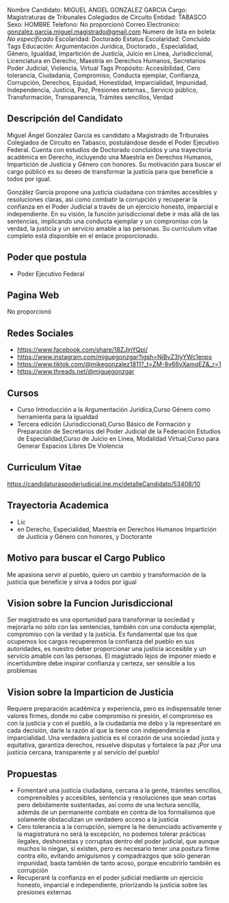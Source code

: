 Nombre Candidato: MIGUEL ANGEL GONZALEZ GARCIA
Cargo: Magistraturas de Tribunales Colegiados de Circuito
Entidad: TABASCO
Sexo: HOMBRE
Telefono: No proporcionó
Correo Electronico: gonzalez.garcia.miguel.magistrado@gmail.com
Numero de lista en boleta: *No especificado*
Escolaridad: Doctorado
Estatus Escolaridad: Concluido
Tags Educación: Argumentación Jurídica, Doctorado., Especialidad, Género, Igualdad, Impartición de Justicia, Juicio en Línea, Jurisdiccional, Licenciatura en Derecho, Maestría en Derechos Humanos, Secretarios Poder Judicial, Violencia, Virtual
Tags Propósito: Accesibilidad, Cero tolerancia, Ciudadanía, Compromiso, Conducta ejemplar, Confianza, Corrupción, Derechos, Equidad, Honestidad, Imparcialidad, Impunidad, Independencia, Justicia, Paz, Presiones externas., Servicio público, Transformación, Transparencia, Trámites sencillos, Verdad


## Descripción del Candidato 

Miguel Ángel González García es candidato a Magistrado de Tribunales Colegiados de Circuito en Tabasco, postulándose desde el Poder Ejecutivo Federal. Cuenta con estudios de Doctorado concluidos y una trayectoria académica en Derecho, incluyendo una Maestría en Derechos Humanos, Impartición de Justicia y Género con honores. Su motivación para buscar el cargo público es su deseo de transformar la justicia para que beneficie a todos por igual.

González García propone una justicia ciudadana con trámites accesibles y resoluciones claras, así como combatir la corrupción y recuperar la confianza en el Poder Judicial a través de un ejercicio honesto, imparcial e independiente. En su visión, la función jurisdiccional debe ir más allá de las sentencias, implicando una conducta ejemplar y un compromiso con la verdad, la justicia y un servicio amable a las personas. Su currículum vitae completo está disponible en el enlace proporcionado.


## Poder que postula

- Poder Ejecutivo Federal


## Pagina Web

No proporcionó


## Redes Sociales

- https://www.facebook.com/share/18ZJjnYQpi/
- https://www.instagram.com/miguegonzgar?igsh=NjBvZ3IyYWc1enps
- https://www.tiktok.com/@mikegonzalez1811?_t=ZM-8v66vXamqEZ&_r=1
- https://www.threads.net/@miguegonzgar


## Cursos

- Curso Introducción a la Argumentación Jurídica,Curso Género como herramienta para la igualdad
- Tercera edición (Jurisdiccional),Curso Básico de Formación y Preparación de Secretarios del Poder Judicial de la Federación Estudios de Especialidad,Curso de Juicio en Línea, Modalidad Virtual,Curso para Generar Espacios Libres De Violencia


## Curriculum Vitae

https://candidaturaspoderjudicial.ine.mx/detalleCandidato/53408/10


## Trayectoria Academica

- Lic
- en Derecho, Especialidad, Maestría en Derechos Humanos Impartición de Justicia y Género con honores, y Doctorante


## Motivo para buscar el Cargo Publico

Me apasiona servir al pueblo, quiero un cambio y transformación de la justicia que beneficie y sirva a todos por igual


## Vision sobre la Funcion Jurisdiccional

Ser magistrado es una oportunidad para transformar la sociedad y mejorarla no sólo con las sentencias, también con una conducta ejemplar, compromiso con la verdad y la justicia. Es fundamental que los que ocupemos los cargos recuperemos la confianza del pueblo en sus autoridades, es nuestro deber proporcionar una justicia accesible y un servicio amable con las personas. El magistrado lejos de imponer miedo e incertidumbre debe inspirar confianza y certeza, ser sensible a los problemas


## Vision sobre la Imparticion de Justicia

Requiere preparación académica y experiencia, pero es indispensable tener valores firmes, donde no cabe compromiso ni presión, el compromiso es con la justicia y con el pueblo, a la ciudadanía me debo y la representaré en cada decisión, darle la razón al que la tiene con independencia e imparcialidad. Una verdadera justicia es el corazón de una sociedad justa y equitativa, garantiza derechos, resuelve disputas y fortalece la paz ¡Por una justicia cercana, transparente y al servicio del pueblo!


## Propuestas

- Fomentaré una justicia ciudadana, cercana a la gente, trámites sencillos, comprensibles y accesibles, sentencia y resoluciones que sean cortas pero debidamente sustentadas, así como de una lectura sencilla, además de un permanente combate en contra de los formalismos que solamente obstaculizan un verdadero acceso a la justicia
- Cero tolerancia a la corrupción, siempre la he denunciado activamente y la magistratura no será la excepción, no podemos tolerar prácticas ilegales, deshonestas y corruptas dentro del poder judicial, que aunque muchos lo niegan, sí existen, pero es necesario tener una postura firme contra ello, evitando amiguismos y compadrazgos que sólo generan impunidad, basta también de tanto acoso, porque encubrirlo también es corrupción
- Recuperaré la confianza en el poder judicial mediante un ejercicio honesto, imparcial e independiente, priorizando la justicia sobre las presiones externas

